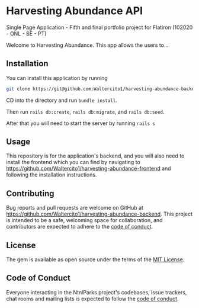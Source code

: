 # Harvesting Abundance API
Single Page Application - Fifth and final portfolio project for Flatiron (102020 - ONL - SE - PT)

Welcome to Harvesting Abundance. This app allows the users to... 

## Installation
You can install this application by running 
```bash
git clone https://git@github.com:Waltercito1/harvesting-abundance-backend.git
``` 

CD into the directory and run ```bundle install```.

Then run ```rails db:create```, ```rails db:migrate```, and ```rails db:seed```. 

After that you will need to start the server by running ```rails s```

## Usage
This repository is for the application's backend, and you will also need to install the frontend which you can find by navigating to https://github.com/Waltercito1/harvesting-abundance-frontend and following the installation instructions.

## Contributing
Bug reports and pull requests are welcome on GitHub at https://github.com/Waltercito1/harvesting-abundance-backend.
This project is intended to be a safe, welcoming space for collaboration, and contributors are expected to adhere to the [code of conduct](https://github.com/Waltercito1/harvesting-abundance-backend/blob/master/CODE_OF_CONDUCT.md).

## License
The gem is available as open source under the terms of the [MIT License](https://github.com/Waltercito1/harvesting-abundance-backend/blob/master/LICENSE).

## Code of Conduct
Everyone interacting in the NtnlParks project's codebases, issue trackers, chat rooms and mailing lists is expected to follow the [code of conduct](https://github.com/Waltercito1/harvesting-abundance-backend/blob/master/CODE_OF_CONDUCT.md).

